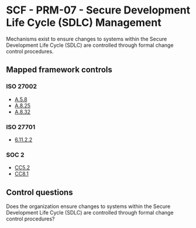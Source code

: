 # SCF - PRM-07 - Secure Development Life Cycle (SDLC) Management
Mechanisms exist to ensure changes to systems within the Secure Development Life Cycle (SDLC) are controlled through formal change control procedures. 
## Mapped framework controls
### ISO 27002
- [A.5.8](../iso27002/a-5.md#a58)
- [A.8.25](../iso27002/a-8.md#a825)
- [A.8.32](../iso27002/a-8.md#a832)
  
### ISO 27701
- [6.11.2.2](../iso27701/61122.md)
  
### SOC 2
- [CC5.2](../soc2/cc52.md)
- [CC8.1](../soc2/cc81.md)
  
## Control questions
Does the organization ensure changes to systems within the Secure Development Life Cycle (SDLC) are controlled through formal change control procedures? 
  